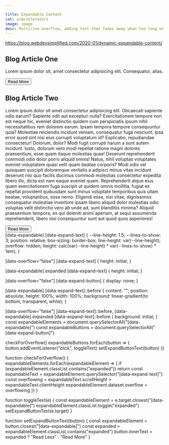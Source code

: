 ```yaml
---

title: Expandable Content
cat: uiAccelerators
image: image
desc: Multiline overflow, adding text that fades away when too long or a read more button that only appears when needed are perfect examples of this complex situation. 
---
```


https://blog.webdevsimplified.com/2020-01/dynamic-expandable-content/

<html-code>
 <article>
  <h2>Blog Article One</h2>
  <div data-expandable>
    <p data-expand-text>
      Lorem ipsum dolor sit, amet consectetur adipisicing elit. Consequatur, alias.
    </p>
    <button data-expand-button>Read More</button>
  </div>
</article>
<article>
  <h2>Blog Article Two</h2>
  <div data-expandable>
    <p data-expand-text>
      Lorem ipsum dolor sit amet consectetur adipisicing elit. Obcaecati sapiente odio earum? Sapiente odit aut excepturi nulla? Exercitationem tempore non est neque hic, eveniet distinctio quidem cum perspiciatis ipsum nihil necessitatibus rem dolorem earum. Ipsam tempora tempore consequuntur quia? Molestiae reiciendis incidunt veniam, consequatur fuga nesciunt, ipsa error quod sint nisi eius corrupti voluptatum id? Explicabo, repudiandae consectetur! Dolorum, dolor? Modi fugit corrupti harum a sunt autem incidunt. Iusto, dolorum vero modi repellat ratione magni dolores praesentium, esse quam itaque molestias quae! Deserunt reprehenderit commodi odio dolor porro aliquid omnis! Natus, nihil voluptas voluptates eveniet voluptatem quasi velit quam beatae corporis? Modi odio vel quisquam suscipit doloremque veritatis a adipisci minus vitae incidunt deserunt nisi quo facilis ducimus commodi molestias consectetur expedita libero illo, dicta est nam eaque eveniet quam. Reprehenderit atque eius quam exercitationem fuga suscipit ut quidem omnis mollitia, fugiat ex repellat provident quibusdam sunt minus voluptate temporibus quis ullam beatae, voluptatibus, esse nemo. Eligendi esse, nisi vitae, dignissimos consequatur molestiae inventore ipsam libero aliquid dolor molestias odio voluptas velit distinctio vero ab unde ad, sunt blanditiis minima? Aliquid praesentium tempora, ex qui deleniti animi aperiam, at sequi assumenda reprehenderit, libero nisi consequuntur sunt aut quod quos asperiores!
    </p>
    <button data-expand-button>Read More</button>
  </div>
</article>
</html-code>
<css-code>
[data-expandable] [data-expand-text] {
  --line-height: 1.5;
  --lines-to-show: 3;
  position: relative;
  box-sizing: border-box;
  line-height: var(--line-height);
  overflow: hidden;
  height: calc(var(--line-height) * var(--lines-to-show) * 1em);
}

[data-overflow="false"] [data-expand-text] {
  height: initial;
}

[data-expandable].expanded [data-expand-text] {
  height: initial;
}

[data-overflow="false"] [data-expand-button] {
  display: none;
}

[data-expandable] [data-expand-text]::before {
  content: "";
  position: absolute;
  height: 100%;
  width: 100%;
  background: linear-gradient(to bottom, transparent, white);
}

[data-overflow="false"] [data-expand-text]::before,
[data-expandable].expanded [data-expand-text]::before {
  background: initial;
}
</css-code>
<js-code>
const expandableElements = document.querySelectorAll("[data-expandable]")
const expandableButtons = document.querySelectorAll("[data-expand-button]")

checkForOverflow()
expandableButtons.forEach(button => {
  button.addEventListener("click", toggleText)
  setExpandButtonText(button)
})

function checkForOverflow() {
  expandableElements.forEach(expandableElement => {
    if (expandableElement.classList.contains("expanded")) return
    const expandableText = expandableElement.querySelector("[data-expand-text]")
    const overflowing = expandableText.scrollHeight > expandableText.clientHeight
    expandableElement.dataset.overflow = overflowing
  })
}

function toggleText(e) {
  const expandableElement = e.target.closest("[data-expandable]")
  expandableElement.classList.toggle("expanded")
  setExpandButtonText(e.target)
}

function setExpandButtonText(button) {
  const expandableElement = button.closest("[data-expandable]")
  const expanded = expandableElement.classList.contains("expanded")
  button.innerText = expanded ? "Read Less" : "Read More"
}

</js-code>